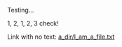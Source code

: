 Testing...

1, 2, 1, 2, 3 check!

Link with no text: [a_dir/I_am_a_file.txt](a_dir/I_am_a_file.txt)

